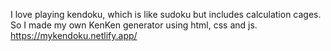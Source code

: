 I love playing kendoku, which is like sudoku but includes calculation cages. So I made my own KenKen generator using html, css and js.
https://mykendoku.netlify.app/
